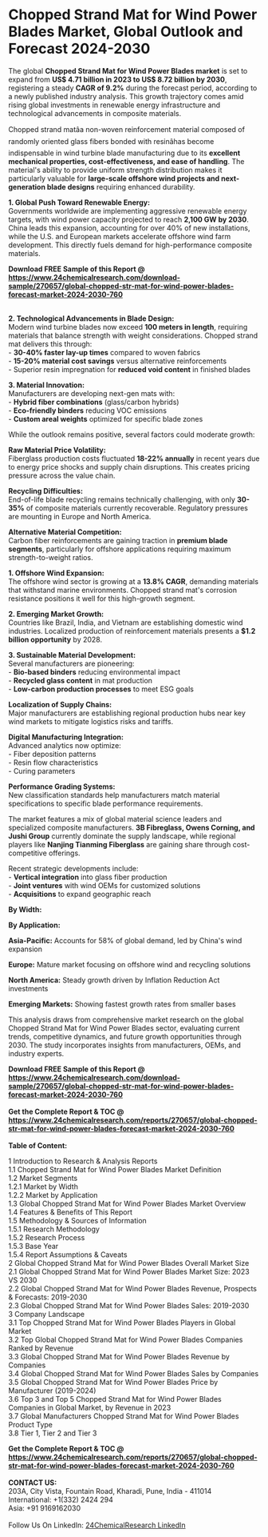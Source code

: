 <h1>Chopped Strand Mat for Wind Power Blades Market, Global Outlook and Forecast 2024-2030</h1><p>The global <strong>Chopped Strand Mat for Wind Power Blades market</strong> is set to expand from <strong>US$ 4.71 billion in 2023 to US$ 8.72 billion by 2030</strong>, registering a steady <strong>CAGR of 9.2%</strong> during the forecast period, according to a newly published industry analysis. This growth trajectory comes amid rising global investments in renewable energy infrastructure and technological advancements in composite materials.</p><p>Chopped strand matâa non-woven reinforcement material composed of randomly oriented glass fibers bonded with resinâhas become indispensable in wind turbine blade manufacturing due to its <strong>excellent mechanical properties, cost-effectiveness, and ease of handling</strong>. The material's ability to provide uniform strength distribution makes it particularly valuable for <strong>large-scale offshore wind projects and next-generation blade designs</strong> requiring enhanced durability.</p><p><strong>1. Global Push Toward Renewable Energy:</strong><br>
Governments worldwide are implementing aggressive renewable energy targets, with wind power capacity projected to reach <strong>2,100 GW by 2030</strong>. China leads this expansion, accounting for over 40% of new installations, while the U.S. and European markets accelerate offshore wind farm development. This directly fuels demand for high-performance composite materials.</p><div><b>Download FREE Sample of this Report @ 
            <a href="https://www.24chemicalresearch.com/download-sample/270657/global-chopped-str-mat-for-wind-power-blades-forecast-market-2024-2030-760">
            https://www.24chemicalresearch.com/download-sample/270657/global-chopped-str-mat-for-wind-power-blades-forecast-market-2024-2030-760</a></b></div><br><p><strong>2. Technological Advancements in Blade Design:</strong><br>
Modern wind turbine blades now exceed <strong>100 meters in length</strong>, requiring materials that balance strength with weight considerations. Chopped strand mat delivers this through:<br>
- <strong>30-40% faster lay-up times</strong> compared to woven fabrics<br>
- <strong>15-20% material cost savings</strong> versus alternative reinforcements<br>
- Superior resin impregnation for <strong>reduced void content</strong> in finished blades</p><p><strong>3. Material Innovation:</strong><br>
Manufacturers are developing next-gen mats with:<br>
- <strong>Hybrid fiber combinations</strong> (glass/carbon hybrids)<br>
- <strong>Eco-friendly binders</strong> reducing VOC emissions<br>
- <strong>Custom areal weights</strong> optimized for specific blade zones</p><p>While the outlook remains positive, several factors could moderate growth:</p><p><strong>Raw Material Price Volatility:</strong><br>
Fiberglass production costs fluctuated <strong>18-22% annually</strong> in recent years due to energy price shocks and supply chain disruptions. This creates pricing pressure across the value chain.</p><p><strong>Recycling Difficulties:</strong><br>
End-of-life blade recycling remains technically challenging, with only <strong>30-35%</strong> of composite materials currently recoverable. Regulatory pressures are mounting in Europe and North America.</p><p><strong>Alternative Material Competition:</strong><br>
Carbon fiber reinforcements are gaining traction in <strong>premium blade segments</strong>, particularly for offshore applications requiring maximum strength-to-weight ratios.</p><p><strong>1. Offshore Wind Expansion:</strong><br>
The offshore wind sector is growing at a <strong>13.8% CAGR</strong>, demanding materials that withstand marine environments. Chopped strand mat's corrosion resistance positions it well for this high-growth segment.</p><p><strong>2. Emerging Market Growth:</strong><br>
Countries like Brazil, India, and Vietnam are establishing domestic wind industries. Localized production of reinforcement materials presents a <strong>$1.2 billion opportunity</strong> by 2028.</p><p><strong>3. Sustainable Material Development:</strong><br>
Several manufacturers are pioneering:<br>
- <strong>Bio-based binders</strong> reducing environmental impact<br>
- <strong>Recycled glass content</strong> in mat production<br>
- <strong>Low-carbon production processes</strong> to meet ESG goals</p><p><strong>Localization of Supply Chains:</strong><br>
Major manufacturers are establishing regional production hubs near key wind markets to mitigate logistics risks and tariffs.</p><p><strong>Digital Manufacturing Integration:</strong><br>
Advanced analytics now optimize:<br>
- Fiber deposition patterns<br>
- Resin flow characteristics<br>
- Curing parameters</p><p><strong>Performance Grading Systems:</strong><br>
New classification standards help manufacturers match material specifications to specific blade performance requirements.</p><p>The market features a mix of global material science leaders and specialized composite manufacturers. <strong>3B Fibreglass, Owens Corning, and Jushi Group</strong> currently dominate the supply landscape, while regional players like <strong>Nanjing Tianming Fiberglass</strong> are gaining share through cost-competitive offerings.</p><p>Recent strategic developments include:<br>
- <strong>Vertical integration</strong> into glass fiber production<br>
- <strong>Joint ventures</strong> with wind OEMs for customized solutions<br>
- <strong>Acquisitions</strong> to expand geographic reach</p><p><strong>By Width:</strong></p><p><strong>By Application:</strong></p><p><strong>Asia-Pacific:</strong> Accounts for 58% of global demand, led by China's wind expansion</p><p><strong>Europe:</strong> Mature market focusing on offshore wind and recycling solutions</p><p><strong>North America:</strong> Steady growth driven by Inflation Reduction Act investments</p><p><strong>Emerging Markets:</strong> Showing fastest growth rates from smaller bases</p><p>This analysis draws from comprehensive market research on the global Chopped Strand Mat for Wind Power Blades sector, evaluating current trends, competitive dynamics, and future growth opportunities through 2030. The study incorporates insights from manufacturers, OEMs, and industry experts.</p><div><b>Download FREE Sample of this Report @ 
            <a href="https://www.24chemicalresearch.com/download-sample/270657/global-chopped-str-mat-for-wind-power-blades-forecast-market-2024-2030-760">
            https://www.24chemicalresearch.com/download-sample/270657/global-chopped-str-mat-for-wind-power-blades-forecast-market-2024-2030-760</a></b></div><br><div><b>Get the Complete Report & TOC @ 
            <a href="https://www.24chemicalresearch.com/reports/270657/global-chopped-str-mat-for-wind-power-blades-forecast-market-2024-2030-760">
            https://www.24chemicalresearch.com/reports/270657/global-chopped-str-mat-for-wind-power-blades-forecast-market-2024-2030-760</a></b></div><br>
            <b>Table of Content:</b><p>1 Introduction to Research & Analysis Reports<br />
    1.1 Chopped Strand Mat for Wind Power Blades Market Definition<br />
    1.2 Market Segments<br />
        1.2.1 Market by Width<br />
        1.2.2 Market by Application<br />
    1.3 Global Chopped Strand Mat for Wind Power Blades Market Overview<br />
    1.4 Features & Benefits of This Report<br />
    1.5 Methodology & Sources of Information<br />
        1.5.1 Research Methodology<br />
        1.5.2 Research Process<br />
        1.5.3 Base Year<br />
        1.5.4 Report Assumptions & Caveats<br />
2 Global Chopped Strand Mat for Wind Power Blades Overall Market Size<br />
    2.1 Global Chopped Strand Mat for Wind Power Blades Market Size: 2023 VS 2030<br />
    2.2 Global Chopped Strand Mat for Wind Power Blades Revenue, Prospects & Forecasts: 2019-2030<br />
    2.3 Global Chopped Strand Mat for Wind Power Blades Sales: 2019-2030<br />
3 Company Landscape<br />
    3.1 Top Chopped Strand Mat for Wind Power Blades Players in Global Market<br />
    3.2 Top Global Chopped Strand Mat for Wind Power Blades Companies Ranked by Revenue<br />
    3.3 Global Chopped Strand Mat for Wind Power Blades Revenue by Companies<br />
    3.4 Global Chopped Strand Mat for Wind Power Blades Sales by Companies<br />
    3.5 Global Chopped Strand Mat for Wind Power Blades Price by Manufacturer (2019-2024)<br />
    3.6 Top 3 and Top 5 Chopped Strand Mat for Wind Power Blades Companies in Global Market, by Revenue in 2023<br />
    3.7 Global Manufacturers Chopped Strand Mat for Wind Power Blades Product Type<br />
    3.8 Tier 1, Tier 2 and Tier 3 </p><div><b>Get the Complete Report & TOC @ 
            <a href="https://www.24chemicalresearch.com/reports/270657/global-chopped-str-mat-for-wind-power-blades-forecast-market-2024-2030-760">
            https://www.24chemicalresearch.com/reports/270657/global-chopped-str-mat-for-wind-power-blades-forecast-market-2024-2030-760</a></b></div><br><b>CONTACT US:</b><br>
            203A, City Vista, Fountain Road, Kharadi, Pune, India - 411014<br>
            International: +1(332) 2424 294<br>
            Asia: +91 9169162030 <br><br>
            Follow Us On LinkedIn: <a href="https://www.linkedin.com/company/24chemicalresearch/">24ChemicalResearch LinkedIn</a>